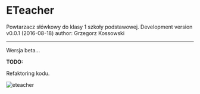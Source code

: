 # ETeacher
Powtarzacz słówkowy do klasy 1 szkoły podstawowej.
Development version v0.0.1 (2016-08-18)
author: Grzegorz Kossowski

----
Wersja beta...

**TODO:**

Refaktoring kodu.

![eteacher](https://cloud.githubusercontent.com/assets/10084450/22322493/b3dfec94-e39c-11e6-8df4-288cc9cf92a8.png)
